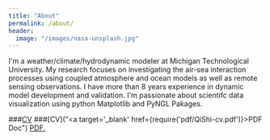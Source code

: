 ```yaml
---
title: "About"
permalink: /about/
header:
  image: "/images/nasa-unsplash.jpg"
---
```


I'm a weather/climate/hydrodynamic modeler at Michigan Technological University. My research focuses on investigating the air-sea interaction processes using coupled atmosphere and ocean models as well as remote sensing observations. I have more than 8 years experience in dynamic model development and validation. I'm passionate about scientifc data visualization using python Matplotlib and PyNGL Pakages.  

###[CV]("pdf/QiShi-cv.pdf")
###[CV]("<a target='_blank' href={require('pdf/QiShi-cv.pdf')}>PDF Doc</a>")
<a href="qishiphd.github.io/pdf/QiShi-cv.pdf" target="_blank">PDF.</a>
